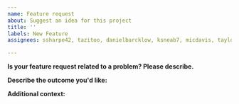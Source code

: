 ```yaml
---
name: Feature request
about: Suggest an idea for this project
title: ''
labels: New Feature
assignees: ssharpe42, tazitoo, danielbarcklow, ksneab7, micdavis, taylorfturner

---
```


**Is your feature request related to a problem? Please describe.**



**Describe the outcome you'd like:**



**Additional context:**
